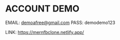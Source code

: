 # ACCOUNT DEMO

EMAIL: demoafree@gmail.com
PASS: demodemo123

LINK: https://mernfbclone.netlify.app/
